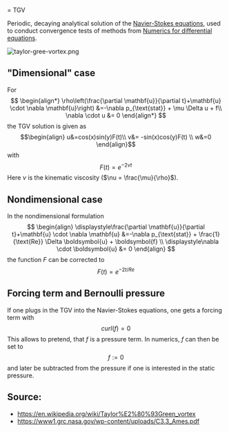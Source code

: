 = TGV

Periodic, decaying analytical solution of the [Navier-Stokes equations](Navier-Stokes%20equations.md), used to conduct convergence tests of methods from [Numerics for differential equations](Numerics%20for%20differential%20equations.md).

![taylor-gree-vortex.png](taylor-gree-vortex.png)


## "Dimensional" case
For 
$$
\begin{align*}
    \rho\left(\frac{\partial \mathbf{u}}{\partial t}+\mathbf{u} \cdot \nabla \mathbf{u}\right) &=-\nabla p_{\text{stat}} + \mu \Delta u + f\\
	\nabla \cdot u &= 0
\end{align*}
$$
the TGV solution is given as
$$\begin{align}
u&=cos(x)sin(y)F(t)\\
v&= -sin(x)cos(y)F(t) \\
w&=0
\end{align}$$
with
$$F(t)=e^{-2\nu t}$$
Here $\nu$ is the kinematic viscosity ($\nu = \frac{\mu}{\rho}$).


## Nondimensional case
In the nondimensional formulation
$$
\begin{align}
    \displaystyle\frac{\partial \mathbf{u}}{\partial t}+\mathbf{u} \cdot \nabla \mathbf{u} &=-\nabla p_{\text{stat}} + \frac{1}{\text{Re}} \Delta \boldsymbol{u} + \boldsymbol{f} \\
    \displaystyle\nabla \cdot \boldsymbol{u} &= 0
\end{align}
$$
 the function $F$ can be corrected to 
$$\displaystyle F(t)=e^{-2t/Re}$$


## Forcing term and Bernoulli pressure
If one plugs in the TGV into the Navier-Stokes equations, one gets a forcing term with
$$curl(f) = 0$$
This allows to pretend, that $f$ is a pressure term. In numerics, $f$ can then be set to 
$$f:=0$$
and later be subtracted from the pressure if one is interested in the static pressure.




## Source:
- https://en.wikipedia.org/wiki/Taylor%E2%80%93Green_vortex
- https://www1.grc.nasa.gov/wp-content/uploads/C3.3_Ames.pdf